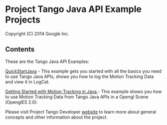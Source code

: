# Project Tango Java API Example Projects
Copyright (C) 2014 Google Inc.

## Contents

These are the Tango Java API Examples:

[QuickStartJava](https://github.com/googlesamples/tango-examples-java/wiki/Java-Quickstart-(Hello-Tango)) - This example gets you started with all the basics you need to use Tango Java APIs, shows you how to log the Motion Tracking Data and view it in LogCat.

[Getting Started with Motion Tracking in Java ](https://github.com/googlesamples/tango-examples-java/wiki/Getting-Started-with-Motion-Tracking-in-Java) - This example shows you how to use Motion Tracking Data from Tango Java APIs in a Opengl Scene (OpenglES 2.0).

Please visit Project Tango Developer [website](https://devsite.googleplex.com/project-tango/eap/) to learn more about general concepts and other information about the project.
